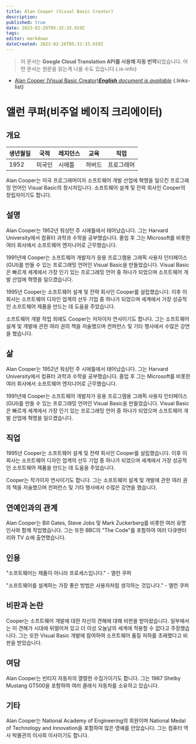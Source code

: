 ```yaml
---
title: Alan Cooper (Visual Basic Creator)
description: 
published: true
date: 2023-02-26T05:32:33.919Z
tags: 
editor: markdown
dateCreated: 2023-02-26T05:32:33.919Z
---
```


> 이 문서는 **Google Cloud Translation API를 사용해 자동 번역**되었습니다.
어떤 문서는 원문을 읽는게 나을 수도 있습니다.{.is-info}



- [Alan Cooper (Visual Basic Creator)***English** document is available*](/en/Knowledge-base/Dictionary/Person/alan-cooper-visual-basic-creator)
{.links-list}


# 앨런 쿠퍼(비주얼 베이직 크리에이터)

## 개요

| 생년월일 | 국적 | 레지던스 | 교육 | 직업 |
| ------------- | ----------- | --------- | --------- | ---------- |
| 1952 | 미국인 | 시애틀 | 하버드 | 프로그래머 |

Alan Cooper는 미국 프로그래머이자 소프트웨어 개발 산업에 혁명을 일으킨 프로그래밍 언어인 Visual Basic의 창시자입니다. 소프트웨어 설계 및 전략 회사인 Cooper의 창립자이기도 합니다.

## 설명

Alan Cooper는 1952년 워싱턴 주 시애틀에서 태어났습니다. 그는 Harvard University에서 컴퓨터 과학과 수학을 공부했습니다. 졸업 후 그는 Microsoft를 비롯한 여러 회사에서 소프트웨어 엔지니어로 근무했습니다.

1991년에 Cooper는 소프트웨어 개발자가 응용 프로그램용 그래픽 사용자 인터페이스(GUI)를 만들 수 있는 프로그래밍 언어인 Visual Basic을 만들었습니다. Visual Basic은 빠르게 세계에서 가장 인기 있는 프로그래밍 언어 중 하나가 되었으며 소프트웨어 개발 산업에 혁명을 일으켰습니다.

1995년 Cooper는 소프트웨어 설계 및 전략 회사인 Cooper를 설립했습니다. 이후 이 회사는 소프트웨어 디자인 업계의 선두 기업 중 하나가 되었으며 세계에서 가장 성공적인 소프트웨어 제품을 만드는 데 도움을 주었습니다.

소프트웨어 개발 작업 외에도 Cooper는 저자이자 연사이기도 합니다. 그는 소프트웨어 설계 및 개발에 관한 여러 권의 책을 저술했으며 컨퍼런스 및 기타 행사에서 수많은 강연을 했습니다.

## 삶

Alan Cooper는 1952년 워싱턴 주 시애틀에서 태어났습니다. 그는 Harvard University에서 컴퓨터 과학과 수학을 공부했습니다. 졸업 후 그는 Microsoft를 비롯한 여러 회사에서 소프트웨어 엔지니어로 근무했습니다.

1991년에 Cooper는 소프트웨어 개발자가 응용 프로그램용 그래픽 사용자 인터페이스(GUI)를 만들 수 있는 프로그래밍 언어인 Visual Basic을 만들었습니다. Visual Basic은 빠르게 세계에서 가장 인기 있는 프로그래밍 언어 중 하나가 되었으며 소프트웨어 개발 산업에 혁명을 일으켰습니다.

## 직업

1995년 Cooper는 소프트웨어 설계 및 전략 회사인 Cooper를 설립했습니다. 이후 이 회사는 소프트웨어 디자인 업계의 선두 기업 중 하나가 되었으며 세계에서 가장 성공적인 소프트웨어 제품을 만드는 데 도움을 주었습니다.

Cooper는 작가이자 연사이기도 합니다. 그는 소프트웨어 설계 및 개발에 관한 여러 권의 책을 저술했으며 컨퍼런스 및 기타 행사에서 수많은 강연을 했습니다.

## 연예인과의 관계

Alan Cooper는 Bill Gates, Steve Jobs 및 Mark Zuckerberg를 비롯한 여러 유명 인사와 함께 작업했습니다. 그는 또한 BBC의 "The Code"를 포함하여 여러 다큐멘터리와 TV 쇼에 출연했습니다.

## 인용

"소프트웨어는 제품이 아니라 프로세스입니다." - 앨런 쿠퍼

"소프트웨어를 설계하는 가장 좋은 방법은 사용자처럼 생각하는 것입니다." - 앨런 쿠퍼

## 비판과 논란

Cooper는 소프트웨어 개발에 대한 자신의 견해에 대해 비판을 받아왔습니다. 일부에서는 이 견해가 시대에 뒤떨어져 있고 더 이상 오늘날의 세계에 적용할 수 없다고 주장했습니다. 그는 또한 Visual Basic 개발에 참여하여 소프트웨어 품질 저하를 초래했다고 비판을 받았습니다.

## 여담

Alan Cooper는 빈티지 자동차의 열렬한 수집가이기도 합니다. 그는 1967 Shelby Mustang GT500을 포함하여 여러 클래식 자동차를 소유하고 있습니다.

## 기타

Alan Cooper는 National Academy of Engineering의 회원이며 National Medal of Technology and Innovation을 포함하여 많은 영예를 안았습니다. 그는 컴퓨터 역사 박물관의 이사회 이사이기도 합니다.